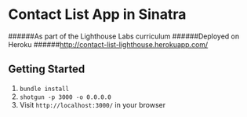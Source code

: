 Contact List App in Sinatra
=============

######As part of the Lighthouse Labs curriculum
######Deployed on Heroku 
######http://contact-list-lighthouse.herokuapp.com/

## Getting Started

1. `bundle install`
2. `shotgun -p 3000 -o 0.0.0.0`
3. Visit `http://localhost:3000/` in your browser
